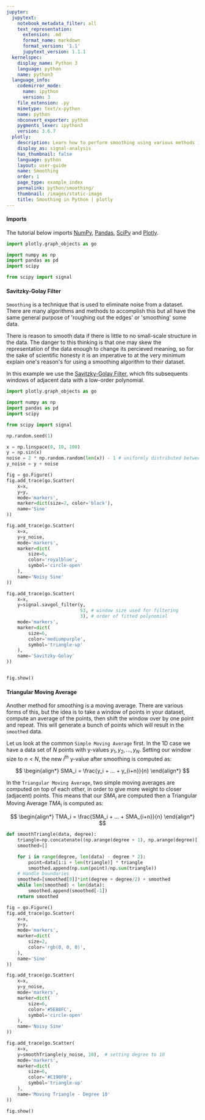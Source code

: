 ```yaml
---
jupyter:
  jupytext:
    notebook_metadata_filter: all
    text_representation:
      extension: .md
      format_name: markdown
      format_version: '1.1'
      jupytext_version: 1.1.1
  kernelspec:
    display_name: Python 3
    language: python
    name: python3
  language_info:
    codemirror_mode:
      name: ipython
      version: 3
    file_extension: .py
    mimetype: text/x-python
    name: python
    nbconvert_exporter: python
    pygments_lexer: ipython3
    version: 3.6.7
  plotly:
    description: Learn how to perform smoothing using various methods in Python.
    display_as: signal-analysis
    has_thumbnail: false
    language: python
    layout: user-guide
    name: Smoothing
    order: 1
    page_type: example_index
    permalink: python/smoothing/
    thumbnail: /images/static-image
    title: Smoothing in Python | plotly
---
```



#### Imports
The tutorial below imports [NumPy](http://www.numpy.org/), [Pandas](https://plot.ly/pandas/intro-to-pandas-tutorial/), [SciPy](https://www.scipy.org/) and [Plotly](https://plot.ly/python/getting-started/).

```python
import plotly.graph_objects as go

import numpy as np
import pandas as pd
import scipy

from scipy import signal
```

#### Savitzky-Golay Filter
`Smoothing` is a technique that is used to eliminate noise from a dataset. There are many algorithms and methods to accomplish this but all have the same general purpose of 'roughing out the edges' or 'smoothing' some data.

There is reason to smooth data if there is little to no small-scale structure in the data. The danger to this thinking is that one may skew the representation of the data enough to change its percieved meaning, so for the sake of scientific honesty it is an imperative to at the very minimum explain one's reason's for using a smoothing algorithm to their dataset.

In this example we use the [Savitzky-Golay Filter](https://en.wikipedia.org/wiki/Savitzky%E2%80%93Golay_filter), which fits subsequents windows of adjacent data with a low-order polynomial.

```python
import plotly.graph_objects as go

import numpy as np
import pandas as pd
import scipy

from scipy import signal

np.random.seed(1)

x = np.linspace(0, 10, 100)
y = np.sin(x)
noise = 2 * np.random.random(len(x)) - 1 # uniformly distributed between -1 and 1
y_noise = y + noise

fig = go.Figure()
fig.add_trace(go.Scatter(
    x=x,
    y=y,
    mode='markers',
    marker=dict(size=2, color='black'),
    name='Sine'
))

fig.add_trace(go.Scatter(
    x=x,
    y=y_noise,
    mode='markers',
    marker=dict(
        size=6,
        color='royalblue',
        symbol='circle-open'
    ),
    name='Noisy Sine'
))

fig.add_trace(go.Scatter(
    x=x,
    y=signal.savgol_filter(y,
                           53, # window size used for filtering
                           3), # order of fitted polynomial
    mode='markers',
    marker=dict(
        size=6,
        color='mediumpurple',
        symbol='triangle-up'
    ),
    name='Savitzky-Golay'
))


fig.show()
```

#### Triangular Moving Average

Another method for smoothing is a moving average. There are various forms of this, but the idea is to take a window of points in your dataset, compute an average of the points, then shift the window over by one point and repeat. This will generate a bunch of points which will result in the `smoothed` data.

Let us look at the common `Simple Moving Average` first. In the 1D case we have a data set of $N$ points with y-values $y_1, y_2, ..., y_N$. Setting our window size to $n < N$, the new $i^{th}$ y-value after smoothing is computed as:

$$
\begin{align*}
SMA_i = \frac{y_i + ... + y_{i+n}}{n}
\end{align*}
$$

In the `Triangular Moving Average`, two simple moving averages are computed on top of each other, in order to give more weight to closer (adjacent) points. This means that our $SMA_i$ are computed then a Triangular Moving Average $TMA_i$ is computed as:

$$
\begin{align*}
TMA_i = \frac{SMA_i + ... + SMA_{i+n}}{n}
\end{align*}
$$

```python
def smoothTriangle(data, degree):
    triangle=np.concatenate((np.arange(degree + 1), np.arange(degree)[::-1])) # up then down
    smoothed=[]

    for i in range(degree, len(data) - degree * 2):
        point=data[i:i + len(triangle)] * triangle
        smoothed.append(np.sum(point)/np.sum(triangle))
    # Handle boundaries
    smoothed=[smoothed[0]]*int(degree + degree/2) + smoothed
    while len(smoothed) < len(data):
        smoothed.append(smoothed[-1])
    return smoothed

fig = go.Figure()
fig.add_trace(go.Scatter(
    x=x,
    y=y,
    mode='markers',
    marker=dict(
        size=2,
        color='rgb(0, 0, 0)',
    ),
    name='Sine'
))

fig.add_trace(go.Scatter(
    x=x,
    y=y_noise,
    mode='markers',
    marker=dict(
        size=6,
        color='#5E88FC',
        symbol='circle-open'
    ),
    name='Noisy Sine'
))

fig.add_trace(go.Scatter(
    x=x,
    y=smoothTriangle(y_noise, 10),  # setting degree to 10
    mode='markers',
    marker=dict(
        size=6,
        color='#C190F0',
        symbol='triangle-up'
    ),
    name='Moving Triangle - Degree 10'
))

fig.show()
```
